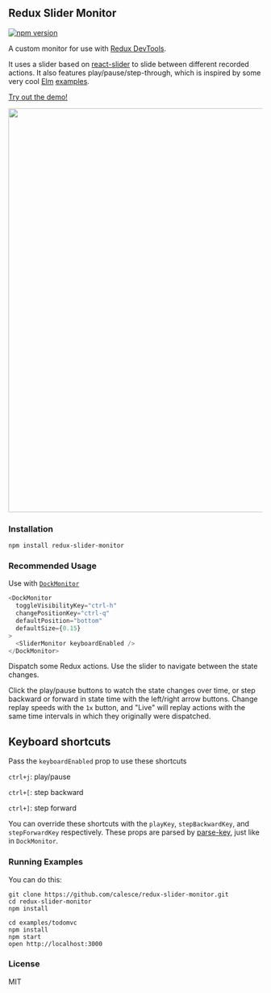 ## Redux Slider Monitor

[![npm version](https://img.shields.io/npm/v/redux-slider-monitor.svg?style=flat-square)](https://www.npmjs.com/package/redux-slider-monitor)

A custom monitor for use with [Redux DevTools](https://github.com/gaearon/redux-devtools).

It uses a slider based on [react-slider](https://github.com/mpowaga/react-slider) to slide between different recorded actions. It also features play/pause/step-through, which is inspired by some very cool [Elm](http://elm-lang.org/) [examples](http://elm-lang.org/blog/time-travel-made-easy).

[Try out the demo!](https://calesce.github.io/redux-slider-monitor/?debug_session=123)

<image src="https://s3.amazonaws.com/f.cl.ly/items/1I3P222C3N2R1M2y1K3b/Screen%20Recording%202015-12-22%20at%2007.20%20PM.gif?v=1b6267e7" width='800'>

### Installation

`npm install redux-slider-monitor`

### Recommended Usage

Use with [`DockMonitor`](https://github.com/gaearon/redux-devtools-dock-monitor)

```javascript
<DockMonitor
  toggleVisibilityKey="ctrl-h"
  changePositionKey="ctrl-q"
  defaultPosition="bottom"
  defaultSize={0.15}
>
  <SliderMonitor keyboardEnabled />
</DockMonitor>
```

Dispatch some Redux actions. Use the slider to navigate between the state changes.

Click the play/pause buttons to watch the state changes over time, or step backward or forward in state time with the left/right arrow buttons. Change replay speeds with the `1x` button, and "Live" will replay actions with the same time intervals in which they originally were dispatched.

## Keyboard shortcuts

Pass the `keyboardEnabled` prop to use these shortcuts

`ctrl+j`: play/pause

`ctrl+[`: step backward

`ctrl+]`: step forward

You can override these shortcuts with the `playKey`, `stepBackwardKey`, and `stepForwardKey` respectively. These props are parsed by [parse-key](https://github.com/thlorenz/parse-key), just like in `DockMonitor`.

### Running Examples

You can do this:

```
git clone https://github.com/calesce/redux-slider-monitor.git
cd redux-slider-monitor
npm install

cd examples/todomvc
npm install
npm start
open http://localhost:3000
```

### License

MIT
